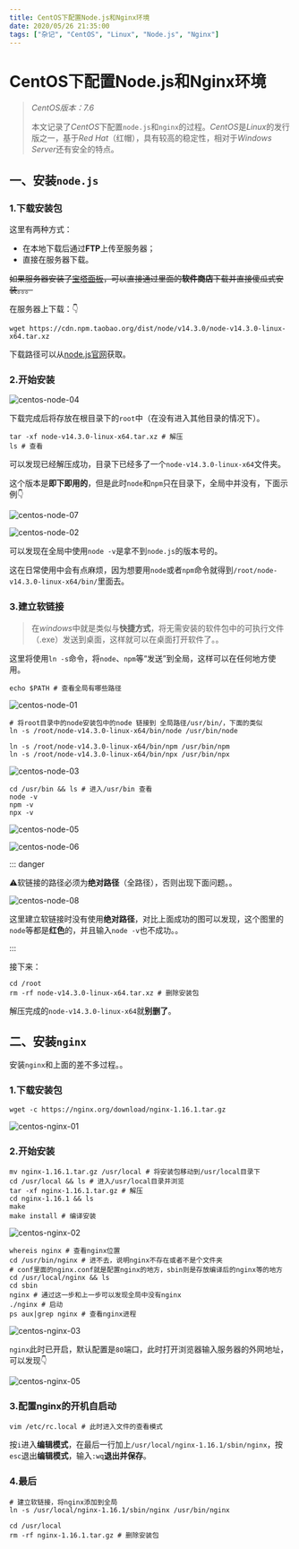 ```yaml
---
title: CentOS下配置Node.js和Nginx环境
date: 2020/05/26 21:35:00
tags: ["杂记", "CentOS", "Linux", "Node.js", "Nginx"]
---
```


# CentOS下配置Node.js和Nginx环境

<ClientOnly>
  <display-bar :displayData="$frontmatter"></display-bar>
</ClientOnly>

> *CentOS版本：7.6*
>
> 本文记录了*CentOS*下配置`node.js`和`nginx`的过程。*CentOS*是*Linux*的发行版之一，基于*Red Hat*（红帽），具有较高的稳定性，相对于*Windows Server*还有安全的特点。

## 一、安装`node.js`

### 1.下载安装包

这里有两种方式：

* 在本地下载后通过**FTP**上传至服务器；
* 直接在服务器下载。

~~如果服务器安装了[宝塔面板](https://www.bt.cn/)，可以直接通过里面的**软件商店**下载并直接傻瓜式安装。。。~~

在服务器上下载：👇

```shell
wget https://cdn.npm.taobao.org/dist/node/v14.3.0/node-v14.3.0-linux-x64.tar.xz
```

下载路径可以从[node.js官网](https://nodejs.org/en/download/)获取。

### 2.开始安装

![centos-node-04](/images/other/systemenv/centos-node-04.png)

下载完成后将存放在根目录下的`root`中（在没有进入其他目录的情况下）。

```shell
tar -xf node-v14.3.0-linux-x64.tar.xz # 解压
ls # 查看
```

可以发现已经解压成功，目录下已经多了一个`node-v14.3.0-linux-x64`文件夹。

这个版本是**即下即用的**，但是此时`node`和`npm`只在目录下，全局中并没有，下面示例👇

![centos-node-07](/images/other/systemenv/centos-node-07.png)

![centos-node-02](/images/other/systemenv/centos-node-02.png)

可以发现在全局中使用`node -v`是拿不到`node.js`的版本号的。

这在日常使用中会有点麻烦，因为想要用`node`或者`npm`命令就得到`/root/node-v14.3.0-linux-x64/bin/`里面去。

### 3.建立软链接

> 在*windows*中就是类似与**快捷方式**，将无需安装的软件包中的可执行文件（.exe）发送到桌面，这样就可以在桌面打开软件了。。

这里将使用`ln -s`命令，将`node`、`npm`等“发送”到全局，这样可以在任何地方使用。

```shell
echo $PATH # 查看全局有哪些路径
```

![centos-node-01](/images/other/systemenv/centos-node-01.png)

```shell
# 将root目录中的node安装包中的node 链接到 全局路径/usr/bin/，下面的类似
ln -s /root/node-v14.3.0-linux-x64/bin/node /usr/bin/node

ln -s /root/node-v14.3.0-linux-x64/bin/npm /usr/bin/npm
ln -s /root/node-v14.3.0-linux-x64/bin/npx /usr/bin/npx
```

![centos-node-03](/images/other/systemenv/centos-node-03.png)

```shell
cd /usr/bin && ls # 进入/usr/bin 查看
node -v
npm -v
npx -v
```

![centos-node-05](/images/other/systemenv/centos-node-05.png)

![centos-node-06](/images/other/systemenv/centos-node-06.png)

::: danger

⚠️软链接的路径必须为**绝对路径**（全路径），否则出现下面问题。。

![centos-node-08](/images/other/systemenv/centos-node-08.png)

这里建立软链接时没有使用**绝对路径**，对比上面成功的图可以发现，这个图里的`node`等都是**红色**的，并且输入`node -v`也不成功。。

:::

接下来：

```shell
cd /root
rm -rf node-v14.3.0-linux-x64.tar.xz # 删除安装包
```

解压完成的`node-v14.3.0-linux-x64`就**别删了**。

## 二、安装`nginx`

安装`nginx`和上面的差不多过程。。

### 1.下载安装包

```shell
wget -c https://nginx.org/download/nginx-1.16.1.tar.gz
```

![centos-nginx-01](/images/other/systemenv/centos-nginx-01.png)

### 2.开始安装

```shell
mv nginx-1.16.1.tar.gz /usr/local # 将安装包移动到/usr/local目录下
cd /usr/local && ls # 进入/usr/local目录并浏览
tar -xf nginx-1.16.1.tar.gz # 解压
cd nginx-1.16.1 && ls
make
make install # 编译安装
```

![centos-nginx-02](/images/other/systemenv/centos-nginx-02.png)

```shell
whereis nginx # 查看nginx位置
cd /usr/bin/nginx # 进不去，说明nginx不存在或者不是个文件夹
# conf里面的nginx.conf就是配置nginx的地方，sbin则是存放编译后的nginx等的地方
cd /usr/local/nginx && ls
cd sbin
nginx # 通过这一步和上一步可以发现全局中没有nginx
./nginx # 启动
ps aux|grep nginx # 查看nginx进程
```

![centos-nginx-03](/images/other/systemenv/centos-nginx-03.png)

`nginx`此时已开启，默认配置是`80`端口，此时打开浏览器输入服务器的外网地址，可以发现👇

![centos-nginx-05](/images/other/systemenv/centos-nginx-05.png)

### 3.配置nginx的开机自启动

```shell
vim /etc/rc.local # 此时进入文件的查看模式
```

按`i`进入**编辑模式**，在最后一行加上`/usr/local/nginx-1.16.1/sbin/nginx`，按`esc`退出**编辑模式**，输入`:wq`**退出并保存**。

### 4.最后

```shell
# 建立软链接，将nginx添加到全局
ln -s /usr/local/nginx-1.16.1/sbin/nginx /usr/bin/nginx

cd /usr/local
rm -rf nginx-1.16.1.tar.gz # 删除安装包
```
